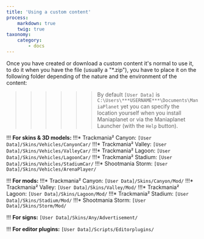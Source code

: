 ```yaml
---
title: 'Using a custom content'
process:
    markdown: true
    twig: true
taxonomy:
    category:
        - docs
---
```


Once you have created or download a custom content it's normal to use it, to do it when you have the file (usually a "*.zip"), you have to place it on the following folder depending of the nature and the environment of the content:

>>>>>> By default `[User Data]` is `C:\Users\***USERNAME***\Documents\ManiaPlanet` yet you can specify the location yourself when you install Maniaplanet or via the Maniaplanet Launcher (with the `Help` button).

!!! **For skins & 3D models:**
!!!* Trackmania² Canyon: `[User Data]/Skins/Vehicles/CanyonCar/`
!!!* Trackmania² Valley: `[User Data]/Skins/Vehicles/ValleyCar/`
!!!* Trackmania² Lagoon: `[User Data]/Skins/Vehicles/LagoonCar/`
!!!* Trackmania² Stadium: `[User Data]/Skins/Vehicles/StadiumCar/`
!!!* Shootmania Storm: `[User Data]/Skins/Vehicles/ArenaPlayer/`

!!! **For mods:**
!!!* Trackmania² Canyon: `[User Data]/Skins/Canyon/Mod/`
!!!* Trackmania² Valley: `[User Data]/Skins/Valley/Mod/`
!!!* Trackmania² Lagoon: `[User Data]/Skins/Lagoon/Mod/`
!!!* Trackmania² Stadium: `[User Data]/Skins/Stadium/Mod/`
!!!* Shootmania Storm: `[User Data]/Skins/Storm/Mod/`

!!! **For signs:** `[User Data]/Skins/Any/Advertisement/`

!!! **For editor plugins:** `[User Data]/Scripts/Editorplugins/`
